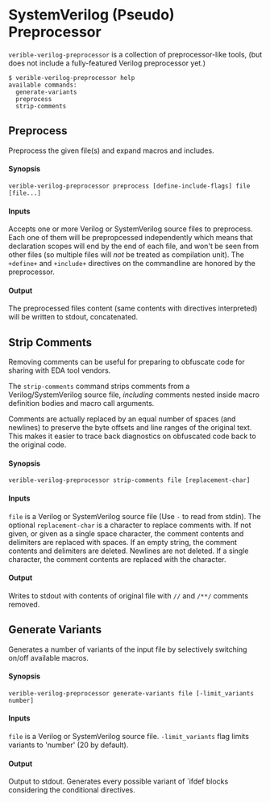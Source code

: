 # SystemVerilog (Pseudo) Preprocessor

<!--*
freshness: { owner: 'hzeller' reviewed: '2022-11-16' }
*-->

`verible-verilog-preprocessor` is a collection of preprocessor-like tools, (but
does not include a fully-featured Verilog preprocessor yet.)

```shell
$ verible-verilog-preprocessor help
available commands:
  generate-variants
  preprocess
  strip-comments
```

## Preprocess

Preprocess the given file(s) and expand macros and includes.

#### Synopsis
```
verible-verilog-preprocessor preprocess [define-include-flags] file [file...]
```

#### Inputs
  Accepts one or more Verilog or SystemVerilog source files to preprocess.
  Each one of them will be prepropcessed independently which means that
  declaration scopes will end by the end of each file, and won't be seen from
  other files (so multiple files will _not_ be treated as compilation unit).
  The `+define+` and `+include+` directives on the commandline are honored by
  the preprocessor.

#### Output
  The preprocessed files content (same contents with directives interpreted)
  will be written to stdout, concatenated.

## Strip Comments

Removing comments can be useful for preparing to obfuscate code for sharing with
EDA tool vendors.

The `strip-comments` command strips comments from a Verilog/SystemVerilog
source file, _including_ comments nested inside macro definition bodies and
macro call arguments.

Comments are actually replaced by an equal number of spaces (and newlines) to
preserve the byte offsets and line ranges of the original text. This makes it
easier to trace back diagnostics on obfuscated code back to the original code.

#### Synopsis
```
verible-verilog-preprocessor strip-comments file [replacement-char]
```

#### Inputs
  `file` is a Verilog or SystemVerilog source file (Use `-` to read from stdin).
  The optional `replacement-char` is a character to replace comments with.
  If not given, or given as a single space character, the comment contents and
  delimiters are replaced with spaces.
  If an empty string, the comment contents and delimiters are deleted. Newlines
  are not deleted.
  If a single character, the comment contents are replaced with the character.

#### Output
  Writes to stdout with contents of original file with `//` and `/**/`
  comments removed.


## Generate Variants

Generates a number of variants of the input file by selectively switching
on/off available macros.

#### Synopsis
```
verible-verilog-preprocessor generate-variants file [-limit_variants number]
```


#### Inputs
  `file` is a Verilog or SystemVerilog source file.
  `-limit_variants` flag limits variants to 'number' (20 by default).

#### Output
   Output to stdout. Generates every possible variant of `ifdef
   blocks considering the conditional directives.
